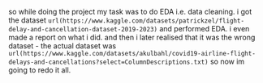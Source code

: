 so while doing the project my task was to do EDA i.e. data cleaning. i got the dataset `url(https://www.kaggle.com/datasets/patrickzel/flight-delay-and-cancellation-dataset-2019-2023)` and performed EDA. i even made a report on what i did. and then i later realised that it was the wrong dataset - the actual dataset was `url(https://www.kaggle.com/datasets/akulbahl/covid19-airline-flight-delays-and-cancellations?select=ColumnDescriptions.txt)` so now im going to redo it all.